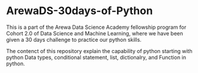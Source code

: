 # ArewaDS-30days-of-Python
This is a part of the Arewa Data Science Academy fellowship program for Cohort 2.0 of Data Science and Machine Learning, where we have been given a 30 days challenge to practice our python skills.


The contenct of this repository explain the capability of python starting with python Data types, conditional statement, list, dictionalry, and Function in python.
